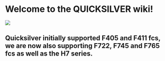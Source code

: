 # Welcome to the QUICKSILVER wiki!

<img src="../assets/img/logo.svg">

## Quicksilver initially supported F405 and F411 fcs, we are now also supporting F722, F745 and F765 fcs as well as the H7 series.
